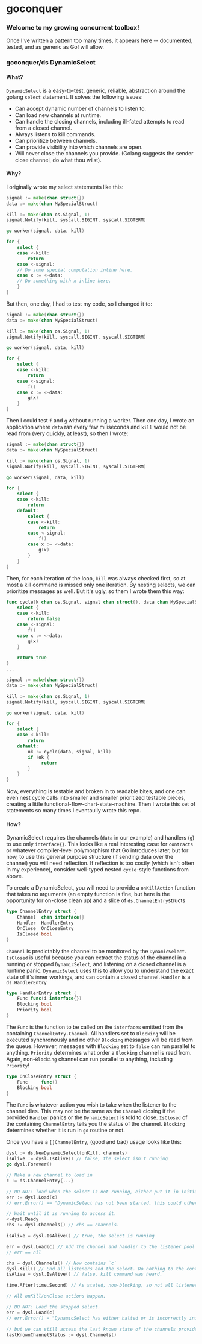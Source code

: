 # goconquer
### Welcome to my growing concurrent toolbox!
Once I've written a pattern too many times, it appears here -- documented, tested, and as generic as Go! will allow.

### goconquer/ds DynamicSelect
#### What?
`DynamicSelect` is a easy-to-test, generic, reliable, abstraction around the golang `select` statement. It solves the following issues:
* Can accept dynamic number of channels to listen to.
* Can load new channels at runtime.
* Can handle the closing channels, including ill-fated attempts to read from a closed channel.
* Always listens to kill commands.
* Can prioritize between channels.
* Can provide visibility into which channels are open.
* Will never close the channels you provide. (Golang suggests the sender close channel, do what thou wilst).

#### Why?
I originally wrote my select statements like this:

``` go
signal := make(chan struct{})
data := make(chan MySpecialStruct)

kill := make(chan os.Signal, 1)
signal.Notify(kill, syscall.SIGINT, syscall.SIGTERM)

go worker(signal, data, kill)

for {
	select {
	case <-kill:
		return
	case <-signal:
	// Do some special computation inline here.
	case x := <-data:
	// Do something with x inline here.
	}
}
```
But then, one day, I had to test my code, so I changed it to:
``` go
signal := make(chan struct{})
data := make(chan MySpecialStruct)

kill := make(chan os.Signal, 1)
signal.Notify(kill, syscall.SIGINT, syscall.SIGTERM)

go worker(signal, data, kill)

for {
	select {
	case <-kill:
		return
	case <-signal:
		f()
	case x := <-data:
		g(x)
	}
}
```
Then I could test `f` and `g` without running a worker. Then one day, I wrote an application where `data` ran every few miliseconds and `kill` would not be read from (very quickly, at least), so then I wrote:
``` go
signal := make(chan struct{})
data := make(chan MySpecialStruct)

kill := make(chan os.Signal, 1)
signal.Notify(kill, syscall.SIGINT, syscall.SIGTERM)

go worker(signal, data, kill)

for {
	select {
	case <-kill:
		return
	default:
		select {
		case <-kill:
			return
		case <-signal:
			f()
		case x := <-data:
			g(x)
		}
	}
}
```
Then, for each iteration of the loop, `kill` was always checked first, so at most a kill command is missed only one iteration. By nesting selects, we can prioritize messages as well. But it's ugly, so them I wrote them this way:
``` go
func cycle(k chan os.Signal, signal chan struct{}, data chan MySpecialStruct) bool {
	select {
	case <-kill:
		return false
	case <-signal:
		f()
	case x := <-data:
		g(x)
	}

	return true
}
...

signal := make(chan struct{})
data := make(chan MySpecialStruct)

kill := make(chan os.Signal, 1)
signal.Notify(kill, syscall.SIGINT, syscall.SIGTERM)

go worker(signal, data, kill)

for {
	select {
	case <-kill:
		return
	default:
		ok := cycle(data, signal, kill)
		if !ok {
			 return
		}
	}
}
```
Now, everything is testable and broken in to readable bites, and one can even nest cycle calls into smaller and smaller prioritized testable pieces, creating a little functional-flow-chart-state-machine. Then I wrote this set of statements so many times I eventaully wrote this repo.

#### How?
DynamicSelect requires the channels (`data` in our example) and handlers (`g`) to use only `interface{}`. This looks like a real interesting case for `contracts` or whatever compiler-level polymorphism that Go introduces later, but for now, to use this general purpose structure (if sending data over the channel) you will need reflection. If reflection is too costly (which isn't often in my experience), consider well-typed nested `cycle`-style functions from above.

To create a DynamicSelect, you will need to provide a `onKillAction` function that takes no arguments (an empty function is fine, but here is the opportunity for on-close clean up) and a slice of `ds.ChannelEntry`structs

``` go
type ChannelEntry struct {
	Channel  chan interface{}
	Handler  HandlerEntry
	OnClose  OnCloseEntry
	IsClosed bool
}
```
`Channel` is predictably the channel to be monitored by the `DynamicSelect`. `IsClosed` is useful because you can extract the status of the channel in a running or stopped `DynamicSelect`, and listening on a closed channel is a runtime panic. `DynamicSelect` uses this to allow you to understand the exact state of it's inner workings, and can contain a closed channel.
`Handler` is a `ds.HandlerEntry`

``` go
type HandlerEntry struct {
	Func func(i interface{})
	Blocking bool
	Priority bool
}
```
The `Func` is the function to be called on the `interface`s emitted from the containing `ChannelEntry.Channel`. All handlers set to `Blocking` will be executed synchronously and no other `Blocking` messages will be read from the queue. However, messages with `Blocking` set to `false` can run parallel to anything. `Priority` determines what order a `Blocking` channel is read from. Again, non-`Blocking` channel can run parallel to anything, including `Priority`!

``` go
type OnCloseEntry struct {
	Func     func()
	Blocking bool
}
```
The `Func` is whatever action you wish to take when the listener to the channel dies. This may not be the same as the `Channel` closing if the provided `Handler` panics or the `DynamicSelect` is told to close. `IsClosed` of the containing `ChannelEntry` tells you the status of the channel. `Blocking` determines whether it is run in `go` routine or not.

Once you have a `[]ChannelEntry`, (good and bad) usage looks like this:

``` go
dysl := ds.NewDynamicSelect(onKill, channels)
isAlive := dysl.IsAlive() // false, the select isn't running
go dysl.Forever()

// Make a new channel to load in
c := ds.ChannelEntry{...}

// DO NOT: load when the select is not running, either put it in initial args or wait after ready.
err := dysl.Load(c)
// err.Error() == "DynamicSelect has not been started, this could otherwise deadlock"

// Wait until it is running to access it.
<-dysl.Ready
chs := dysl.Channels() // chs == channels.

isAlive = dysl.IsAlive() // true, the select is running

err = dysl.Load(c) // Add the channel and handler to the listener pool
// err == nil

chs = dysl.Channels() // Now contains `c`
dysl.Kill() // End all listeners and the select. Do nothing to the contained channels. Does not block. Is thread safe.
isAlive = dysl.IsAlive() // false, kill command was heard.

time.After(time.Second) // As stated, non-blocking, so not all listeners may be stopped yet. But they will ASAP.

// All onKill/onClose actions happen.

// DO NOT: Load the stopped select.
err = dysl.Load(c)
// err.Error() = "DynamicSelect has either halted or is incorrectly initialized."

// but we can still access the last known state of the channels provided:
lastKnownChannelStatus := dysl.Channels()
```

